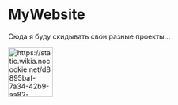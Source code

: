 # MyWebsite
<p>Сюда я буду скидывать свои разные проекты...</p>
<p><img src="https://static.wikia.nocookie.net/d8895baf-7a34-42b9-aa82-e18e495dd077/scale-to-width/755" alt="https://static.wikia.nocookie.net/d8895baf-7a34-42b9-aa82-e18e495dd077/scale-to-width/755" width="90" height="100" /></p>
<p>&nbsp;</p>
